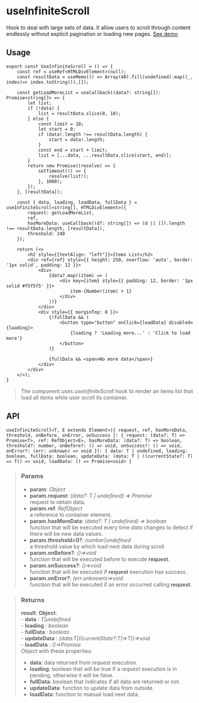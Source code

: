 # useInfiniteScroll
Hook to deal with large sets of data. It allow users to scroll through content endlessly without explicit pagination or loading new pages. [See demo](https://nDriaDev.io/react-tools/#/hooks/events/useInfiniteScroll)

## Usage

```tsx
export const UseInfiniteScroll = () => {
	const ref = useRef<HTMLDivElement>(null);
	const resultData = useMemo(() => Array(40).fill(undefined).map((_, index)=> index.toString()),[]);

	const getLoadMoreList = useCallback((data?: string[]): Promise<string[]> => {
		let list;
		if (!data) {
			list = resultData.slice(0, 10);
		} else {
			const limit = 10;
			let start = 0;
			if (data!.length !== resultData.length) {
				start = data!.length;
			}
			const end = start + limit;
			list = [...data, ...resultData.slice(start, end)];
		}
		return new Promise((resolve) => {
			setTimeout(() => {
				resolve(list!);
			}, 1000);
		});
	}, [resultData]);

	const { data, loading, loadData, fullData } = useInfiniteScroll<string[], HTMLDivElement>({
		request: getLoadMoreList,
		ref,
		hasMoreData: useCallback((d?: string[]) => (d || []).length !== resultData.length, [resultData]),
		threshold: 240
	});

	return (<>
		<h2 style={{textAlign: "left"}}>Items List</h2>
		<div ref={ref} style={{ height: 250, overflow: 'auto', border: '1px solid', padding: 12 }}>
			<div>
				{data?.map((item) => (
					<div key={item} style={{ padding: 12, border: '1px solid #f5f5f5' }}>
						item-{Number(item) + 1}
					</div>
				))}
			</div>
			<div style={{ marginTop: 8 }}>
				{!fullData && (
					<button type="button" onClick={loadData} disabled={loading}>
						{loading ? 'Loading more...' : 'Click to load more'}
					</button>
				)}

				{fullData && <span>No more data</span>}
			</div>
		</div>
	</>);
}
```

> The component uses _useInfiniteScroll_ hook to render an items list that load all items while user scroll its container.


## API

```tsx
useInfiniteScroll<T, E extends Element>({ request, ref, hasMoreData, threshold, onBefore, onError, onSuccess }: { request: (data?: T) => Promise<T>, ref: RefObject<E>, hasMoreData: (data?: T) => boolean, threshold?: number, onBefore?: () => void, onSuccess?: () => void, onError?: (err: unknown) => void }): { data: T | undefined, loading: boolean, fullData: boolean, updateData: (data: T | ((currentState?: T) => T)) => void, loadData: () => Promise<void> }
```

> ### Params
>
> - __param__: _Object_
> - __param.request__: _(data?: T | undefined) => Promise<T>_  
request to obtain data.
> - __param.ref__: _RefObject<E extends Element>_  
a reference to container element.
> - __param.hasMoreData__: _(data?: T | undefined) => boolean_  
function that will be executed every time _data_ changes to detect if there will be new data values.
> - __param.threshold=0?__: _number|undefined_  
a threshold value by which load next data during scroll.
> - __param.onBefore?__: _()=>void_  
function that will be executed before to execute __request__.
> - __param.onSuccess?__: _()=>void_  
function that will be executed if __request__ execution has success.
> - __param.onError?__: _(err:unknown)=>void_  
function that will be executed if an error occurred calling __request__.
>

> ### Returns
>
> __result__:  __Object__:  
    - __data__ : _T|undefined_  
    - __loading__ : _boolean_  
    - __fullData__ : _boolean_  
    - __updateData__ : _(data:T|((currentState?:T)=>T))=>void_  
    - __loadData__ : _()=>Promise<void>_  
> Object with these properties:
> - __data__: data returned from _request_ execution.
> - __loading__: boolean that will be true if a _request_ execution is in pending, otherwise it will be false.
> - __fullData__: boolean that indicates if all data are returned or not.
> - __updateData__: function to update data from outside.
> - __loadData__:  function to manual load next data.
>